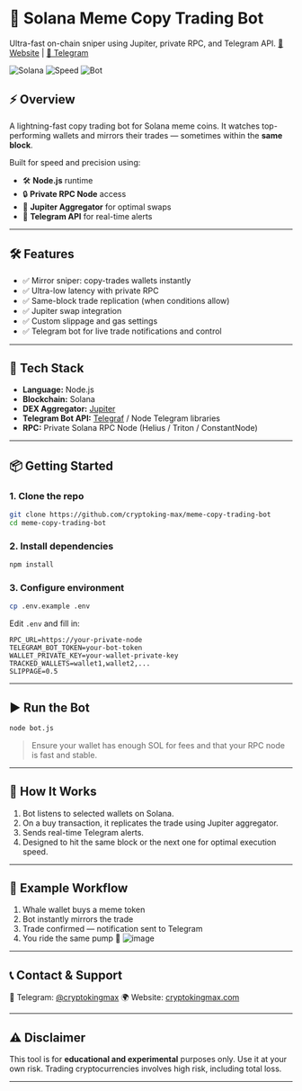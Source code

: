 

# 🧠 Solana Meme Copy Trading Bot

Ultra-fast on-chain sniper using Jupiter, private RPC, and Telegram API.
[🔗 Website](https://cryptokingmax.com) | [📨 Telegram](https://t.me/cryptokingmax0)

![Solana](https://img.shields.io/badge/solana-mainnet-purple?logo=solana)
![Speed](https://img.shields.io/badge/speed-ultra_optimized-brightgreen)
![Bot](https://img.shields.io/badge/type-copy_trading-sniper?logo=telegram)

## ⚡ Overview

A lightning-fast copy trading bot for Solana meme coins. It watches top-performing wallets and mirrors their trades — sometimes within the **same block**.

Built for speed and precision using:

* 🛠 **Node.js** runtime
* 🔒 **Private RPC Node** access
* 🔁 **Jupiter Aggregator** for optimal swaps
* 🤖 **Telegram API** for real-time alerts

---

## 🛠 Features

* ✅ Mirror sniper: copy-trades wallets instantly
* ✅ Ultra-low latency with private RPC
* ✅ Same-block trade replication (when conditions allow)
* ✅ Jupiter swap integration
* ✅ Custom slippage and gas settings
* ✅ Telegram bot for live trade notifications and control

---

## 🚀 Tech Stack

* **Language:** Node.js
* **Blockchain:** Solana
* **DEX Aggregator:** [Jupiter](https://jup.ag)
* **Telegram Bot API:** [Telegraf](https://telegraf.js.org/) / Node Telegram libraries
* **RPC:** Private Solana RPC Node (Helius / Triton / ConstantNode)

---

## 📦 Getting Started

### 1. Clone the repo

```bash
git clone https://github.com/cryptoking-max/meme-copy-trading-bot
cd meme-copy-trading-bot
```

### 2. Install dependencies

```bash
npm install
```

### 3. Configure environment

```bash
cp .env.example .env
```

Edit `.env` and fill in:

```env
RPC_URL=https://your-private-node
TELEGRAM_BOT_TOKEN=your-bot-token
WALLET_PRIVATE_KEY=your-wallet-private-key
TRACKED_WALLETS=wallet1,wallet2,...
SLIPPAGE=0.5
```

---

## ▶️ Run the Bot

```bash
node bot.js
```

> Ensure your wallet has enough SOL for fees and that your RPC node is fast and stable.

---

## 🔧 How It Works

1. Bot listens to selected wallets on Solana.
2. On a buy transaction, it replicates the trade using Jupiter aggregator.
3. Sends real-time Telegram alerts.
4. Designed to hit the same block or the next one for optimal execution speed.

---

## 🧪 Example Workflow

1. Whale wallet buys a meme token
2. Bot instantly mirrors the trade
3. Trade confirmed — notification sent to Telegram
4. You ride the same pump 🚀
![image](https://github.com/user-attachments/assets/5bbbe88a-6402-47c7-a890-042dec30f502)

---

## 📞 Contact & Support

📨 Telegram: [@cryptokingmax](https://t.me/cryptokingmax0)
🌍 Website: [cryptokingmax.com](https://cryptokingmax.com)

---

## ⚠️ Disclaimer

This tool is for **educational and experimental** purposes only. Use it at your own risk. Trading cryptocurrencies involves high risk, including total loss.

---

